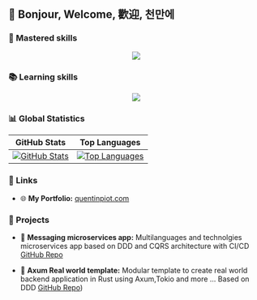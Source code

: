 ## 👋 Bonjour, Welcome, 歡迎, 천만에


### 🥷 Mastered skills

<p align="center">
    <img src="https://skillicons.dev/icons?i=js,ts,react,vue,angular,nextjs,nodejs,graphql,nestjs,postgresql,mongodb,github&perline=6" />
</p>

### 📚 Learning skills

<p align="center">
    <img src="https://skillicons.dev/icons?i=python,java,kotlin,spring,rust,rabbitmq,redis,gcp,aws,docker,kubernetes,gitlab&perline=6" />
</p>


### 📊 Global Statistics

| GitHub Stats | Top Languages |
|--------------|---------------|
| [![GitHub Stats](https://github-readme-stats.vercel.app/api?username=quentin-piot&show_icons=true&theme=dark&count_private=true&hide_rank=true)](https://github.com/quentin-piot) | [![Top Languages](https://github-readme-stats.vercel.app/api/top-langs/?username=quentin-piot&show_icons=true&theme=dark&layout=compact&langs_count=6&exclude_repo=Quentin-Piot/portfoliot-nextjs&hide=html,css,scss)](https://github.com/quentin-piot) |


### 🔗 Links

- 🌐 **My Portfolio:** [quentinpiot.com](https://quentinpiot.com)

### 🚀 Projects

- 🦀 **Messaging microservices app:** Multilanguages and technolgies microservices app based on DDD and CQRS architecture with CI/CD [GitHub Repo](https://github.com/Quentin-Piot/messaging-microservices-grpc-ddd)
 
- 🦀 **Axum Real world template:** Modular template to create real world backend application in Rust using Axum,Tokio and more ... Based on DDD [GitHub Repo](https://github.com/Quentin-Piot/axum-diesel-real-world))

